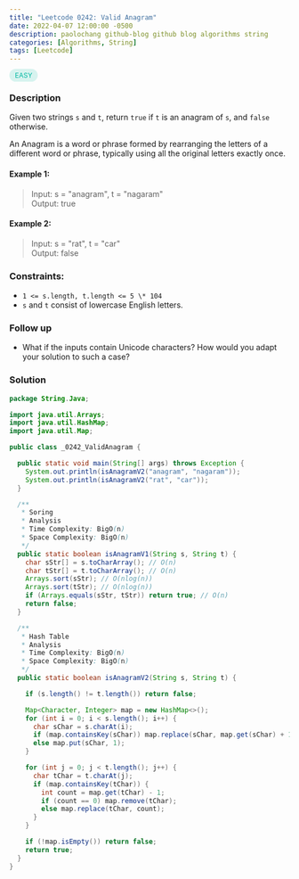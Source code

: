 ```yaml
---
title: "Leetcode 0242: Valid Anagram"
date: 2022-04-07 12:00:00 -0500
description: paolochang github-blog github blog algorithms string
categories: [Algorithms, String]
tags: [Leetcode]
---
```


<style type='text/css'>
[class*="level"] {
  color: #00B8A3;
  font-size: 12px;
  padding: 4px 10px;
  border-radius: 21px;
  background-color: rgba(0, 184, 163, 0.15);
}
</style>

<span class=level>EASY<span>

### Description

Given two strings `s` and `t`, return `true` if `t` is an anagram of `s`, and `false` otherwise.

An Anagram is a word or phrase formed by rearranging the letters of a different word or phrase, typically using all the original letters exactly once.

#### Example 1:

> Input: s = "anagram", t = "nagaram"<br/>
> Output: true

#### Example 2:

> Input: s = "rat", t = "car"<br/>
> Output: false

### Constraints:

- `1 <= s.length, t.length <= 5 \* 104`
- `s` and `t` consist of lowercase English letters.

### Follow up

- What if the inputs contain Unicode characters? How would you adapt your solution to such a case?

### Solution

```java
package String.Java;

import java.util.Arrays;
import java.util.HashMap;
import java.util.Map;

public class _0242_ValidAnagram {

  public static void main(String[] args) throws Exception {
    System.out.println(isAnagramV2("anagram", "nagaram"));
    System.out.println(isAnagramV2("rat", "car"));
  }

  /**
   * Soring
   * Analysis
   * Time Complexity: BigO(n)
   * Space Complexity: BigO(n)
   */
  public static boolean isAnagramV1(String s, String t) {
    char sStr[] = s.toCharArray(); // O(n)
    char tStr[] = t.toCharArray(); // O(n)
    Arrays.sort(sStr); // O(nlog(n))
    Arrays.sort(tStr); // O(nlog(n))
    if (Arrays.equals(sStr, tStr)) return true; // O(n)
    return false;
  }

  /**
   * Hash Table
   * Analysis
   * Time Complexity: BigO(n)
   * Space Complexity: BigO(n)
   */
  public static boolean isAnagramV2(String s, String t) {

    if (s.length() != t.length()) return false;

    Map<Character, Integer> map = new HashMap<>();
    for (int i = 0; i < s.length(); i++) {
      char sChar = s.charAt(i);
      if (map.containsKey(sChar)) map.replace(sChar, map.get(sChar) + 1);
      else map.put(sChar, 1);
    }

    for (int j = 0; j < t.length(); j++) {
      char tChar = t.charAt(j);
      if (map.containsKey(tChar)) {
        int count = map.get(tChar) - 1;
        if (count == 0) map.remove(tChar);
        else map.replace(tChar, count);
      }
    }

    if (!map.isEmpty()) return false;
    return true;
  }
}
```
